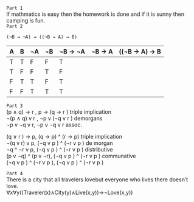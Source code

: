 ```Part 1```  
If mathmatics is easy then the homework is done and if it is sunny then camping is fun.  
```Part 2```  
```
(¬B → ¬A) → ((¬B → A) → B)
```

| A | B | ¬A | ¬B | ¬B -> ¬A | ¬B -> A | ((¬B -> A) -> B
|---|---|--- |--- | -------- | ------- | ---------------
| T | T | F  | F  | T        |         |
| T | F | F  | T  | F        |         |
| F | T | T  | F  | T        |         |
| F | F | T  | T  | T        |         |
  
 ```Part 3```  
(p ∧ q) → r , p → (q → r ) triple implication  
¬(p ∧ q) v r , ¬p v (¬q v r ) demorgans  
¬p v ¬q v r, ¬p v ¬q v r assoc.  
  
(q ∨ r ) → p, (q → p) ^ (r → p) triple implication    
¬(q v r) v p, (¬q v p ) ^ (¬r v p ) de morgan  
¬q ^ ¬r v p, (¬q v p ) ^ (¬r v p ) distributive  
(p v ¬q) ^ (p v ¬r), (¬q v p ) ^ (¬r v p ) communative  
(¬q v p ) ^ (¬r v p ), (¬q v p ) ^ (¬r v p )  
  
```Part 4```  
There is a city that all travelers lovebut everyone who lives there doesn’t love.  
∀x∀y((Traveler(x)∧City(y)∧Live(x,y))→¬Love(x,y))  
